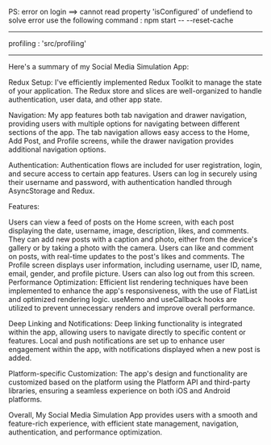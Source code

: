 
PS: error on login 
==> cannot read property 'isConfigured' of undefiend
to solve error use the following command : npm start -- --reset-cache

***********
profiling : 'src/profiling'
***********

Here's a summary of my Social Media Simulation App:

Redux Setup:
I've efficiently implemented Redux Toolkit to manage the state of your application. The Redux store and slices are well-organized to handle authentication, user data, and other app state.

Navigation:
My app features both tab navigation and drawer navigation, providing users with multiple options for navigating between different sections of the app. The tab navigation allows easy access to the Home, Add Post, and Profile screens, while the drawer navigation provides additional navigation options.

Authentication:
Authentication flows are included for user registration, login, and secure access to certain app features. Users can log in securely using their username and password, with authentication handled through AsyncStorage and Redux.

Features:

Users can view a feed of posts on the Home screen, with each post displaying the date, username, image, description, likes, and comments.
They can add new posts with a caption and photo, either from the device's gallery or by taking a photo with the camera.
Users can like and comment on posts, with real-time updates to the post's likes and comments.
The Profile screen displays user information, including username, user ID, name, email, gender, and profile picture. Users can also log out from this screen.
Performance Optimization:
Efficient list rendering techniques have been implemented to enhance the app's responsiveness, with the use of FlatList and optimized rendering logic.
useMemo and useCallback hooks are utilized to prevent unnecessary renders and improve overall performance.

Deep Linking and Notifications:
Deep linking functionality is integrated within the app, allowing users to navigate directly to specific content or features. Local and push notifications are set up to enhance user engagement within the app, with notifications displayed when a new post is added.

Platform-specific Customization:
The app's design and functionality are customized based on the platform using the Platform API and third-party libraries, ensuring a seamless experience on both iOS and Android platforms.

Overall, My Social Media Simulation App provides users with a smooth and feature-rich experience, with efficient state management, navigation, authentication, and performance optimization.
